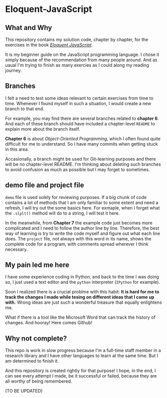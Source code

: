 # Eloquent-JavaScript
## What and Why
This repository contains my solution code, chapter by chapter, for the exercises in the book *[Eloquent JavaScript](https://eloquentjavascript.net/)*.

It is my beginner guide on the JavaScript programming language. 
I chose it simply because of the recommendation from many people around. And as uaual I'm trying to finish as many exercies as I could
along my reading journey.

## Branches
I felt a need to test some ideas relevant to certain exercises from time to time. Whenever I found myself in such a situation, I would create a new branch to that end. 

For example, you may find there are several branches related to **chapter 6**. And each of these branch should have included a chapter-level `README` to explain more about the branch itself. 

**Chapter 6** is about *Object-Oriented Programming*, which I often found quite difficult for me to understand. So I have many commits when getting stuck in this area. 

Accasionally, a branch might be used for Git-learning purposes and there will be no chapter-level README. I'm thinking about deleting such branches to avoid confusion as much as possible but I may forget to sometimes. 

## demo file and project file
`demo` file is used solely for reviewing purposes. If a big chunk of code
contains a lot of methods that I am only familiar to some extent and need a
refresh, I will try out the some basics here. For exmaple, when I forget what
the `.slplt()` method will do to a string, I will test it here.

In the meanwhile, from **Chapter 7** the example code just becomes more
complicated and I need to follow the author line by line. Therefore, the best
way of learning is try to write the code myself and figure out what each line
does. The `project` file, not always with this word in its name, shows the
complete code for a program, with comments spread wherever I think necessary.

## My pain led me here
I have some experience coding in Python, and back to the time I was doing so, I just used a text editor and the `python` interpreter (`IPython` for example).

Soon I realized there is a crucial problme with this habit: **It is hard for me to track the changes I made while tesing on different ideas that I came up with.** Wrong ideas are just such a wonderful treasure that equally enlightens me.

What if there is a tool like the Microsoft Word that can track the history of changes. And hooray! Here comes Github!

## Why not complete?
This repo is work in slow progress because I'm a full-time staff member in a
research library and I have other languages to learn at the same time. But I am
determined to finish it.  


And this repository is created rightly for that purpose! I hope, in the end, I can see every attempt I made, be it successful or failed, because they are all worthy of being remembered. 


(TO BE UPDATED)
